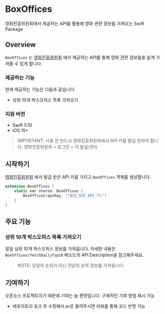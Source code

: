 # BoxOffices

영화진흥위원회에서 제공하는 API를 활용해 영화 관련 정보를 가져오는 Swift Package

## Overview

`BoxOffices` 는 [영화진흥위원회](https://www.kobis.or.kr/kobisopenapi/homepg/main/main.do) 에서 제공하는 API를 통해 영화 관련 정보들을 쉽게 가져올 수 있게 합니다. 

### 제공하는 기능
현재 제공하는 기능은 다음과 같습니다. 
- 상위 10개 박스오피스 목록 가져오기

### 지원 버전
- Swift 5.10
- iOS 15+

> IMPORTANT: 사용 전 반드시 영화진흥위원회에서 API 키를 발급 받아야 합니다. 영화진흥위원회 > 로그인 > 키 발급/관리

## 시작하기

 [영화진흥위원회](https://www.kobis.or.kr/kobisopenapi/homepg/main/main.do) 에서 발급 받은 API 키를 가지고 `BoxOffices` 객체를 생성합니다. 

```swift
extension BoxOffices {
    static var shared: BoxOffices {
        BoxOffices(apiKey: "(발급_받은_API_키)")
    }
}
```

## 주요 기능

### 상위 10개 박스오피스 목록 가져오기 
일일 상위 10개 박스오피스 정보를 가져옵니다. 자세한 내용은 `BoxOffices/fetchDailyTop10` 메소드의 API Description을 참고해주세요.

> NOTE: 당일의 순위가 아닌 전날의 순위 정보를 가져옵니다.

## 기여하기
오픈소스 프로젝트이기 때문에 기여는 늘 환영입니다. 
구체적인 기여 방법 제시 가능
- 레포지토리 포크 후 수정해서 pr로 올려주시면 리뷰를 통해 코드 반영 가능
